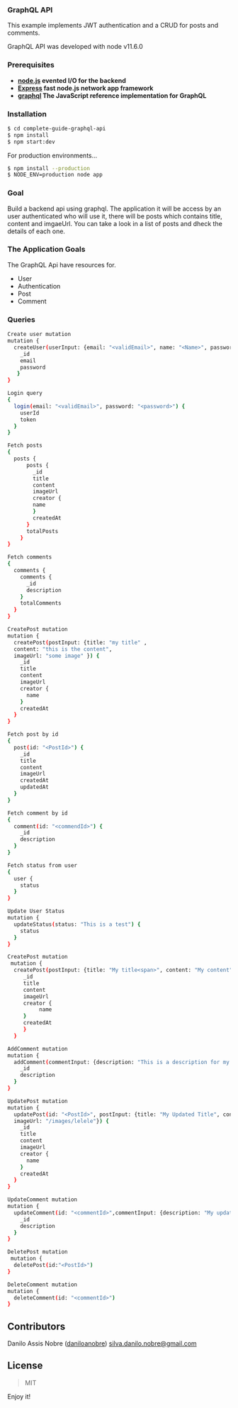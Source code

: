 ### GraphQL API
This example implements JWT authentication and a CRUD for posts and comments.

GraphQL API was developed with node v11.6.0

### Prerequisites

* **[node.js](http://nodejs.org) evented I/O for the backend**
* **[Express](http://expressjs.com) fast node.js network app framework**
* **[graphql]("https://www.npmjs.com/package/graphql") The JavaScript reference implementation for GraphQL**

### Installation

```bash
$ cd complete-guide-graphql-api
$ npm install
$ npm start:dev
```
For production environments...

```bash
$ npm install --production
$ NODE_ENV=production node app
```

### Goal
Build a backend api using graphql. The application it will be access by an user authenticated who will use it, there will be posts which contains title, content and imgaeUrl. You can take a look in a list of posts and dheck the details of each one.

### The Application Goals

The GraphQL Api have resources for.
  *  User
  * Authentication
  * Post
  * Comment

### Queries

```sh
Create user mutation
mutation {
  createUser(userInput: {email: "<validEmail>", name: "<Name>", password: "<password>"}) {
    _id
    email
    password
   }
}
```
```sh
Login query
{
  login(email: "<validEmail>", password: "<password>") {
    userId
    token
  }
}
```
```sh
Fetch posts
{
  posts {
      posts {
        _id
        title
        content
        imageUrl
        creator {
        name
        }
        createdAt
      }
      totalPosts
    }
}
```
```sh
Fetch comments
{
  comments {
    comments {
      _id
      description
    }
    totalComments
  }
}
```
```sh
CreatePost mutation
mutation {
  createPost(postInput: {title: "my title" , 
  content: "this is the content",
  imageUrl: "some image" }) {
    _id
    title
    content
    imageUrl
    creator {
      name
    }
    createdAt
  }
}
```

```sh
Fetch post by id
{
  post(id: "<PostId>") {
    _id
    title
    content
    imageUrl
    createdAt
    updatedAt
  }
}
```
```sh
Fetch comment by id
{
  comment(id: "<commendId>") {
    _id
    description
  }
}
```

```sh
Fetch status from user
{
  user {
    status
  }
}
```

```sh
Update User Status
mutation {
  updateStatus(status: "This is a test") {
    status
  }
}
```

```sh
CreatePost mutation
 mutation {
  createPost(postInput: {title: "My title<span>", content: "My content", imageUrl: "/images/image.png"}) {
     _id
     title
     content
     imageUrl
     creator {
          name
     }
     createdAt
     }
  }
```

```sh
AddComment mutation
mutation {
  addComment(commentInput: {description: "This is a description for my first comment."}) {
    _id
    description
  }
}
```

```sh
UpdatePost mutation
mutation {
  updatePost(id: "<PostId>", postInput: {title: "My Updated Title", content: "My Updated Content",
  imageUrl: "/images/lelele"}) {
    _id
    title
    content
    imageUrl
    creator {
      name
    }
    createdAt
  }
}
```

```sh
UpdateComment mutation
mutation {
  updateComment(id: "<commentId>",commentInput: {description: "My updated comment"}) {
    _id
    description
  }
}
```

```sh
DeletePost mutation
 mutation {
  deletePost(id:"<PostId>")
}
```

```sh
DeleteComment mutation
mutation {
  deleteComment(id: "<commentId>")
}
```
## Contributors
Danilo Assis Nobre ([daniloanobre](https://github.com/daniloanobre)) silva.danilo.nobre@gmail.com

## License
> MIT
> 
Enjoy it!
